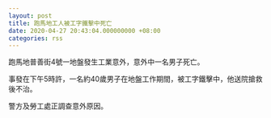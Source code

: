 ```yaml
---
layout: post
title: 跑馬地工人被工字鐵擊中死亡
date: 2020-04-27 20:43:04.000000000 +08:00
categories: rss
---
```


跑馬地普善街4號一地盤發生工業意外，意外中一名男子死亡。

事發在下午5時許，一名約40歲男子在地盤工作期間，被工字鐵擊中，他送院搶救後不治。

警方及勞工處正調查意外原因。
